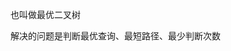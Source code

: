 <!--
 * @Author: D_bxg
 * @Date: 2021-10-08 10:21:31
 * @LastEditors: D_bxg
 * @LastEditTime: 2021-10-08 10:22:35
 * @Description: file content
 * @FilePath: \Ce:\Code\Data-Structures-and-Algorithms\data-structures-and-algorithms\c\2 Tree\2.3 HuffmanTree\README.md
-->
也叫做最优二叉树

解决的问题是判断最优查询、最短路径、最少判断次数
